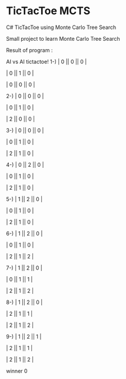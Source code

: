 # TicTacToe MCTS
C# TicTacToe using Monte Carlo Tree Search


Small project to learn Monte Carlo Tree Search

Result of program : 

AI vs AI tictactoe!
1-)
| 0 || 0 || 0 |

| 0 || 1 || 0 |

| 0 || 0 || 0 |



2-)
| 0 || 0 || 0 |

| 0 || 1 || 0 |

| 2 || 0 || 0 |



3-)
| 0 || 0 || 0 |

| 0 || 1 || 0 |

| 2 || 1 || 0 |



4-)
| 0 || 2 || 0 |

| 0 || 1 || 0 |

| 2 || 1 || 0 |



5-)
| 1 || 2 || 0 |

| 0 || 1 || 0 |

| 2 || 1 || 0 |



6-)
| 1 || 2 || 0 |

| 0 || 1 || 0 |

| 2 || 1 || 2 |



7-)
| 1 || 2 || 0 |

| 0 || 1 || 1 |

| 2 || 1 || 2 |



8-)
| 1 || 2 || 0 |

| 2 || 1 || 1 |

| 2 || 1 || 2 |



9-)
| 1 || 2 || 1 |

| 2 || 1 || 1 |

| 2 || 1 || 2 |



winner 0
